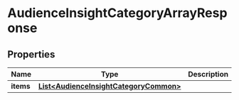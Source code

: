 

# AudienceInsightCategoryArrayResponse


## Properties

| Name | Type | Description | Notes |
|------------ | ------------- | ------------- | -------------|
|**items** | [**List&lt;AudienceInsightCategoryCommon&gt;**](AudienceInsightCategoryCommon.md) |  |  [optional] |



